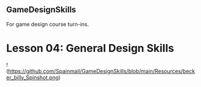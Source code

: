 ## GameDesignSkills
For game design course turn-ins.


# Lesson 04: General Design Skills

!(https://github.com/Spainmail/GameDesignSkills/blob/main/Resources/becker_billy_Spinshot.png)
